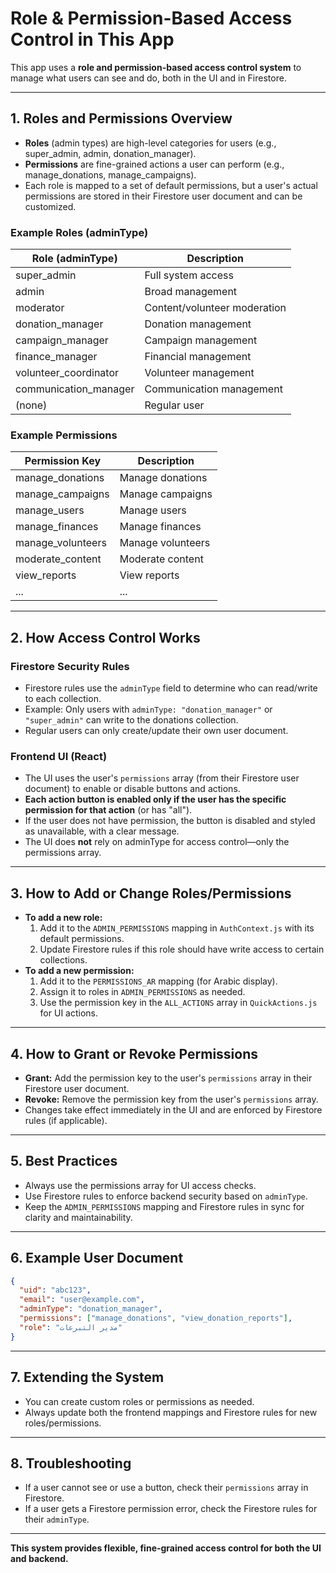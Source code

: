 # Role & Permission-Based Access Control in This App

This app uses a **role and permission-based access control system** to manage what users can see and do, both in the UI and in Firestore.

---

## 1. **Roles and Permissions Overview**

- **Roles** (admin types) are high-level categories for users (e.g., super_admin, admin, donation_manager).
- **Permissions** are fine-grained actions a user can perform (e.g., manage_donations, manage_campaigns).
- Each role is mapped to a set of default permissions, but a user's actual permissions are stored in their Firestore user document and can be customized.

### **Example Roles (adminType)**
| Role (adminType)         | Description                |
|-------------------------|----------------------------|
| super_admin             | Full system access         |
| admin                   | Broad management           |
| moderator               | Content/volunteer moderation |
| donation_manager        | Donation management        |
| campaign_manager        | Campaign management        |
| finance_manager         | Financial management       |
| volunteer_coordinator   | Volunteer management       |
| communication_manager   | Communication management   |
| (none)                  | Regular user               |

### **Example Permissions**
| Permission Key         | Description                |
|-----------------------|----------------------------|
| manage_donations      | Manage donations           |
| manage_campaigns      | Manage campaigns           |
| manage_users          | Manage users               |
| manage_finances       | Manage finances            |
| manage_volunteers     | Manage volunteers          |
| moderate_content      | Moderate content           |
| view_reports          | View reports               |
| ...                   | ...                        |

---

## 2. **How Access Control Works**

### **Firestore Security Rules**
- Firestore rules use the `adminType` field to determine who can read/write to each collection.
- Example: Only users with `adminType: "donation_manager"` or `"super_admin"` can write to the donations collection.
- Regular users can only create/update their own user document.

### **Frontend UI (React)**
- The UI uses the user's `permissions` array (from their Firestore user document) to enable or disable buttons and actions.
- **Each action button is enabled only if the user has the specific permission for that action** (or has "all").
- If the user does not have permission, the button is disabled and styled as unavailable, with a clear message.
- The UI does **not** rely on adminType for access control—only the permissions array.

---

## 3. **How to Add or Change Roles/Permissions**

- **To add a new role:**
  1. Add it to the `ADMIN_PERMISSIONS` mapping in `AuthContext.js` with its default permissions.
  2. Update Firestore rules if this role should have write access to certain collections.
- **To add a new permission:**
  1. Add it to the `PERMISSIONS_AR` mapping (for Arabic display).
  2. Assign it to roles in `ADMIN_PERMISSIONS` as needed.
  3. Use the permission key in the `ALL_ACTIONS` array in `QuickActions.js` for UI actions.

---

## 4. **How to Grant or Revoke Permissions**

- **Grant:** Add the permission key to the user's `permissions` array in their Firestore user document.
- **Revoke:** Remove the permission key from the user's `permissions` array.
- Changes take effect immediately in the UI and are enforced by Firestore rules (if applicable).

---

## 5. **Best Practices**
- Always use the permissions array for UI access checks.
- Use Firestore rules to enforce backend security based on `adminType`.
- Keep the `ADMIN_PERMISSIONS` mapping and Firestore rules in sync for clarity and maintainability.

---

## 6. **Example User Document**
```json
{
  "uid": "abc123",
  "email": "user@example.com",
  "adminType": "donation_manager",
  "permissions": ["manage_donations", "view_donation_reports"],
  "role": "مدير التبرعات"
}
```

---

## 7. **Extending the System**
- You can create custom roles or permissions as needed.
- Always update both the frontend mappings and Firestore rules for new roles/permissions.

---

## 8. **Troubleshooting**
- If a user cannot see or use a button, check their `permissions` array in Firestore.
- If a user gets a Firestore permission error, check the Firestore rules for their `adminType`.

---

**This system provides flexible, fine-grained access control for both the UI and backend.** 